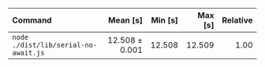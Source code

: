 | Command | Mean [s] | Min [s] | Max [s] | Relative |
|:---|---:|---:|---:|---:|
| `node ./dist/lib/serial-no-await.js` | 12.508 ± 0.001 | 12.508 | 12.509 | 1.00 |
